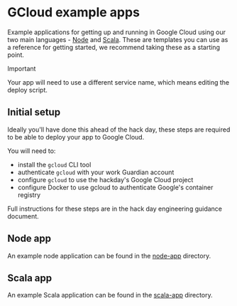 GCloud example apps
===================

Example applications for getting up and running in Google Cloud using our two main languages - [Node](https://nodejs.org/en) and [Scala](https://www.scala-lang.org/). These are templates you can use as a reference for getting started, we recommend taking these as a starting point.

> [!IMPORTANT]
> Your app will need to use a different service name, which means editing the deploy script.

## Initial setup

Ideally you'll have done this ahead of the hack day, these steps are required to be able to deploy your app to Google Cloud.

You will need to:
- install the `gcloud` CLI tool
- authenticate `gcloud` with your work Guardian account
- configure `gcloud` to use the hackday's Google Cloud project
- configure Docker to use gcloud to authenticate Google's container registry

Full instructions for these steps are in the hack day engineering guidance document.

## Node app

An example node application can be found in the [node-app](./node-app/) directory.

## Scala app

An example Scala application can be found in the [scala-app](./scala-app/) directory.
